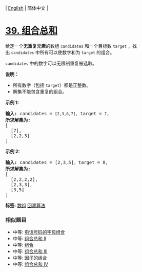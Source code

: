 | [English](README_EN.md) | 简体中文 |

# [39. 组合总和](https://leetcode-cn.com/problems/combination-sum)
<p>给定一个<strong>无重复元素</strong>的数组&nbsp;<code>candidates</code>&nbsp;和一个目标数&nbsp;<code>target</code>&nbsp;，找出&nbsp;<code>candidates</code>&nbsp;中所有可以使数字和为&nbsp;<code>target</code>&nbsp;的组合。</p>

<p><code>candidates</code>&nbsp;中的数字可以无限制重复被选取。</p>

<p><strong>说明：</strong></p>

<ul>
	<li>所有数字（包括&nbsp;<code>target</code>）都是正整数。</li>
	<li>解集不能包含重复的组合。&nbsp;</li>
</ul>

<p><strong>示例&nbsp;1:</strong></p>

<pre><strong>输入:</strong> candidates = <code>[2,3,6,7], </code>target = <code>7</code>,
<strong>所求解集为:</strong>
[
  [7],
  [2,2,3]
]
</pre>

<p><strong>示例&nbsp;2:</strong></p>

<pre><strong>输入:</strong> candidates = [2,3,5]<code>, </code>target = 8,
<strong>所求解集为:</strong>
[
&nbsp; [2,2,2,2],
&nbsp; [2,3,3],
&nbsp; [3,5]
]</pre>

**标签:**  [数组](https://leetcode-cn.com/tag/array) [回溯算法](https://leetcode-cn.com/tag/backtracking) 
 ### 相似题目
- 中等:	[电话号码的字母组合](https://leetcode-cn.com/problems/letter-combinations-of-a-phone-number) 
- 中等:	[组合总和 II](https://leetcode-cn.com/problems/combination-sum-ii) 
- 中等:	[组合](https://leetcode-cn.com/problems/combinations) 
- 中等:	[组合总和 III](https://leetcode-cn.com/problems/combination-sum-iii) 
- 中等:	[因子的组合](https://leetcode-cn.com/problems/factor-combinations) 
- 中等:	[组合总和 Ⅳ](https://leetcode-cn.com/problems/combination-sum-iv) 
